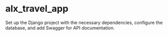 # alx_travel_app
Set up the Django project with the necessary dependencies, configure the database, and add Swagger for API documentation.

